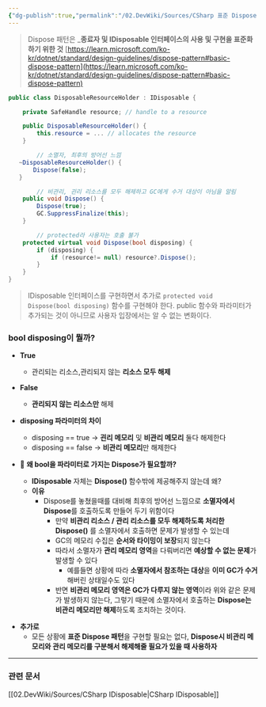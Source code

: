 ```yaml
---
{"dg-publish":true,"permalink":"/02.DevWiki/Sources/CSharp 표준 Dispose 패턴/","noteIcon":""}
---
```



> Dispose 패턴은 _**종료자 및 IDisposable 인터페이스의 사용 및 구현을 표준화하기 위한 것**
> [https://learn.microsoft.com/ko-kr/dotnet/standard/design-guidelines/dispose-pattern#basic-dispose-pattern](https://learn.microsoft.com/ko-kr/dotnet/standard/design-guidelines/dispose-pattern#basic-dispose-pattern)


```csharp
public class DisposableResourceHolder : IDisposable {

    private SafeHandle resource; // handle to a resource

    public DisposableResourceHolder() {
        this.resource = ... // allocates the resource
    }

		// 소멸자, 최후의 방어선 느낌
   ~DisposableResourceHolder() {
	   Dispose(false);
   }

		// 비관리, 괸리 리소스를 모두 해제하고 GC에게 수거 대상이 아님을 알림
    public void Dispose() {
        Dispose(true);
        GC.SuppressFinalize(this);
    }

		// protected라 사용자는 호출 불가
    protected virtual void Dispose(bool disposing) {
        if (disposing) {
            if (resource!= null) resource?.Dispose();
        }
    }
}
```

> IDisposable 인터페이스를 구현하면서 추가로 `protected void Dispose(bool disposing)` 함수를 구현해야 한다.
> public 함수와 파라미터가 추가되는 것이 아니므로 사용자 입장에서는 알 수 없는 변화이다.
### bool disposing이 뭘까?
* **True**
	* 관리되는 리소스,관리되지 않는  **리소스 모두 해제**
* **False**
	* **관리되지 않는 리소스만** 해제

* **disposing 파라미터의 차이**
	* disposing == true → **괸리 메모리** 및 **비관리 메모리** 둘다 해제한다    
	- disposing == false → **비관리 메모리**만 해제한다

* 🤔 **왜 bool을 파라미터로 가지는 Dispose가 필요할까?**
	- **IDisposable** 자체는 **Dispose()** 함수밖에 제공해주지 않는데 왜?
	- **이유**
		- Dispose를 놓쳤을때를 대비해 최후의 방어선 느낌으로 **소멸자에서 Dispose**를 호출하도록 만들어 두기 위함이다
    		- 만약 **비관리 리소스 / 관리 리소스를 모두 해제하도록 처리한 Dispose()** 를 소멸자에서 호출하면 문제가 발생할 수 있는데
		    - GC의 메모리 수집은 **순서와 타이밍이 보장**되지 않는다
			- 따라서 소멸자가 **관리 메모리 영역**을 다뤄버리면 **예상할 수 없는 문제**가 발생할 수 있다
			    - 예를들면 상황에 따라 **소멸자에서 참조하는 대상**을 **이미 GC가 수거**해버린 상태일수도 있다
		    - 반면 **비관리 메모리 영역은 GC가 다루지 않는 영역**이라 위와 같은 문제가 발생하지 않는다, 그렇기 때문에 소멸자에서 호출하는 **Dispose는 비관리 메모리만 해제**하도록 조치하는 것이다.
- **추가로**
    - 모든 상황에 **표준 Dispose 패턴**을 구현할 필요는 없다, **Dispose시 비관리 메모리와 관리 메모리를 구분해서 해제해줄 필요가 있을 때 사용하자**

---
### 관련 문서
[[02.DevWiki/Sources/CSharp IDisposable\|CSharp IDisposable]]